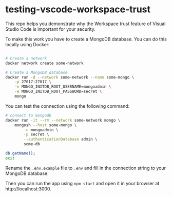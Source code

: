 # testing-vscode-workspace-trust

This repo helps you demonstrate why the Workspace trust feature of Visual Studio Code is important for your security.

To make this work you have to create a MongoDB database. You can do this locally using Docker:

```bash

# Create a network
docker network create some-network

# Create a MongoDB database
docker run -d --network some-network --name some-mongo \
    -p 27017:27017 \
	-e MONGO_INITDB_ROOT_USERNAME=mongoadmin \
	-e MONGO_INITDB_ROOT_PASSWORD=secret \
	mongo
```

You can test the connection using the following command:

```bash
# connect to mongodb
docker run -it --rm --network some-network mongo \
	mongosh --host some-mongo \
		-u mongoadmin \
		-p secret \
		--authenticationDatabase admin \
		some-db

db.getName();
exit
```

Rename the `.env.example` file to `.env` and fill in the connection string to your MongoDB database.

Then you can run the app using `npm start` and open it in your browser at http://localhost:3000.